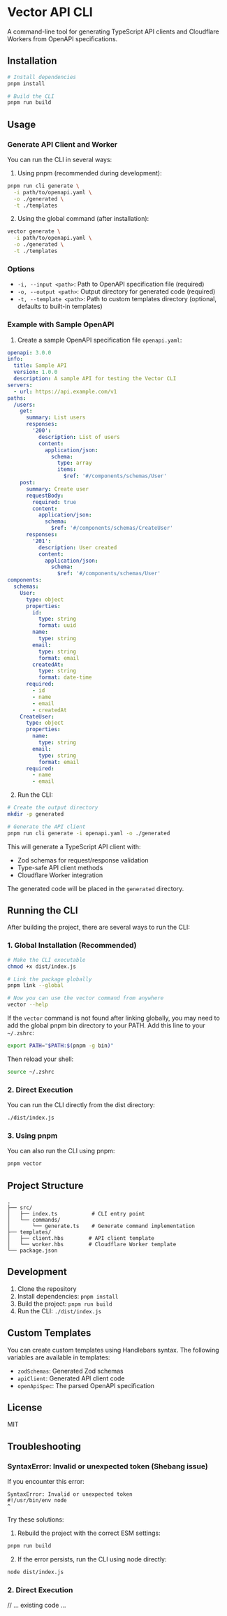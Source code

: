 # Vector API CLI

A command-line tool for generating TypeScript API clients and Cloudflare Workers from OpenAPI specifications.

## Installation

```bash
# Install dependencies
pnpm install

# Build the CLI
pnpm run build
```

## Usage

### Generate API Client and Worker

You can run the CLI in several ways:

1. Using pnpm (recommended during development):
```bash
pnpm run cli generate \
  -i path/to/openapi.yaml \
  -o ./generated \
  -t ./templates
```

2. Using the global command (after installation):
```bash
vector generate \
  -i path/to/openapi.yaml \
  -o ./generated \
  -t ./templates
```

### Options

- `-i, --input <path>`: Path to OpenAPI specification file (required)
- `-o, --output <path>`: Output directory for generated code (required)
- `-t, --template <path>`: Path to custom templates directory (optional, defaults to built-in templates)

### Example with Sample OpenAPI

1. Create a sample OpenAPI specification file `openapi.yaml`:
```yaml
openapi: 3.0.0
info:
  title: Sample API
  version: 1.0.0
  description: A sample API for testing the Vector CLI
servers:
  - url: https://api.example.com/v1
paths:
  /users:
    get:
      summary: List users
      responses:
        '200':
          description: List of users
          content:
            application/json:
              schema:
                type: array
                items:
                  $ref: '#/components/schemas/User'
    post:
      summary: Create user
      requestBody:
        required: true
        content:
          application/json:
            schema:
              $ref: '#/components/schemas/CreateUser'
      responses:
        '201':
          description: User created
          content:
            application/json:
              schema:
                $ref: '#/components/schemas/User'
components:
  schemas:
    User:
      type: object
      properties:
        id:
          type: string
          format: uuid
        name:
          type: string
        email:
          type: string
          format: email
        createdAt:
          type: string
          format: date-time
      required:
        - id
        - name
        - email
        - createdAt
    CreateUser:
      type: object
      properties:
        name:
          type: string
        email:
          type: string
          format: email
      required:
        - name
        - email
```

2. Run the CLI:
```bash
# Create the output directory
mkdir -p generated

# Generate the API client
pnpm run cli generate -i openapi.yaml -o ./generated
```

This will generate a TypeScript API client with:
- Zod schemas for request/response validation
- Type-safe API client methods
- Cloudflare Worker integration

The generated code will be placed in the `generated` directory.

## Running the CLI

After building the project, there are several ways to run the CLI:

### 1. Global Installation (Recommended)

```bash
# Make the CLI executable
chmod +x dist/index.js

# Link the package globally
pnpm link --global

# Now you can use the vector command from anywhere
vector --help
```

If the `vector` command is not found after linking globally, you may need to add the global pnpm bin directory to your PATH. Add this line to your `~/.zshrc`:

```bash
export PATH="$PATH:$(pnpm -g bin)"
```

Then reload your shell:
```bash
source ~/.zshrc
```

### 2. Direct Execution

You can run the CLI directly from the dist directory:

```bash
./dist/index.js
```

### 3. Using pnpm

You can also run the CLI using pnpm:

```bash
pnpm vector
```

## Project Structure

```
.
├── src/
│   ├── index.ts           # CLI entry point
│   └── commands/
│       └── generate.ts    # Generate command implementation
├── templates/
│   ├── client.hbs        # API client template
│   └── worker.hbs        # Cloudflare Worker template
└── package.json
```

## Development

1. Clone the repository
2. Install dependencies: `pnpm install`
3. Build the project: `pnpm run build`
4. Run the CLI: `./dist/index.js`

## Custom Templates

You can create custom templates using Handlebars syntax. The following variables are available in templates:

- `zodSchemas`: Generated Zod schemas
- `apiClient`: Generated API client code
- `openApiSpec`: The parsed OpenAPI specification

## License

MIT 

## Troubleshooting

### SyntaxError: Invalid or unexpected token (Shebang issue)

If you encounter this error:
```
SyntaxError: Invalid or unexpected token
#!/usr/bin/env node
^
```

Try these solutions:

1. Rebuild the project with the correct ESM settings:
```bash
pnpm run build
```

2. If the error persists, run the CLI using node directly:
```bash
node dist/index.js
```

### 2. Direct Execution
// ... existing code ...